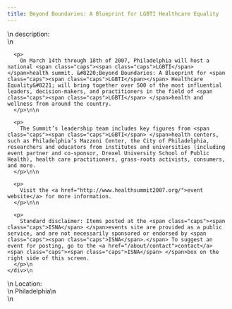 ```yaml
---
title: Beyond Boundaries: A Blueprint for LGBTI Healthcare Equality
---
```


<div class="flexinode-body flexinode-2">
  <div class="flexinode-textarea-1">
    <div class="form-item">
      \n <label>description:</label><br /> \n 
      
      <p>
        On March 14th through 18th of 2007, Philadelphia will host a national <span class="caps"><span class="caps">LGBTI</span> </span>health summit. &#8220;Beyond Boundaries: A Blueprint for <span class="caps"><span class="caps">LGBTI</span></span> Healthcare Equality&#8221; will bring together over 500 of the most influential leaders, decision-makers, and practitioners in the field of <span class="caps"><span class="caps">LGBTI</span> </span>health and wellness from around the country.
      </p>\n\n
      
      <p>
        The Summit’s leadership team includes key figures from <span class="caps"><span class="caps">LGBTI</span> </span>health centers, such as Philadelphia’s Mazzoni Center, the City of Philadelphia, researchers and educators from institutes and universities (including event partner and co-sponsor, Drexel University School of Public Health), health care practitioners, grass-roots activists, consumers, and more.
      </p>\n\n
      
      <p>
        Visit the <a href="http://www.healthsummit2007.org/">event website</a> for more information.
      </p>\n\n
      
      <p>
        Standard disclaimer: Items posted at the <span class="caps"><span class="caps">ISNA</span> </span>events site are provided as a public service, and are not necessarily sponsored or endorsed by <span class="caps"><span class="caps">ISNA</span>.</span> To suggest an event for posting, go to the <a href="/about/contact">contact</a> <span class="caps"><span class="caps">ISNA</span> </span>box on the right side of this screen.
      </p>\n
    </div>\n
  </div>
  
  <div class="flexinode-textfield-2">
    <div class="form-item">
      \n <label>Location:</label><br /> \n Philadelphia\n
    </div>\n
  </div>
</div>